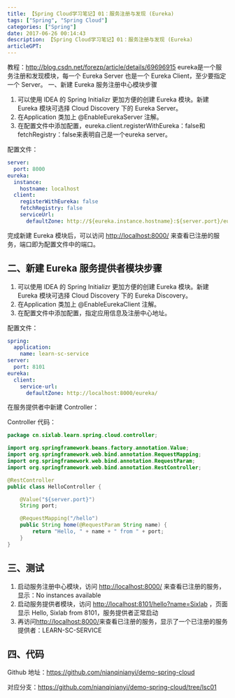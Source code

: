 ```yaml
---
title: 【Spring Cloud学习笔记】01：服务注册与发现 (Eureka)
tags: ["Spring", "Spring Cloud"]
categories: ["Spring"]
date: 2017-06-26 00:14:43
description: 【Spring Cloud学习笔记】01：服务注册与发现 (Eureka)
articleGPT: 
---
```


教程：<http://blog.csdn.net/forezp/article/details/69696915>
eureka是一个服务注册和发现模块，每一个 Eureka Server 也是一个 Eureka Client，至少要指定一个 Server。 一、新建
Eureka 服务注册中心模块步骤  

  1. 可以使用 IDEA 的 Spring Initializr 更加方便的创建 Eureka 模块。新建 Eureka 模块可选择 Cloud Discovery 下的 Eureka Server。
  2. 在Application 类加上 @EnableEurekaServer 注解。
  3. 在配置文件中添加配置，eureka.client.registerWithEureka：false和fetchRegistry：false来表明自己是一个eureka server。

配置文件：

```yaml
server:
  port: 8000
eureka:
  instance:
    hostname: localhost
  client:
    registerWithEureka: false
    fetchRegistry: false
    serviceUrl:
      defaultZone: http://${eureka.instance.hostname}:${server.port}/eureka/
```

完成新建 Eureka 模块后，可以访问 <http://localhost:8000/> 来查看已注册的服务，端口即为配置文件中的端口。

## 二、新建 Eureka 服务提供者模块步骤

  1. 可以使用 IDEA 的 Spring Initializr 更加方便的创建 Eureka 模块。新建 Eureka 模块可选择 Cloud Discovery 下的 Eureka Discovery。
  2. 在Application 类加上 @EnableEurekaClient 注解。
  3. 在配置文件中添加配置，指定应用信息及注册中心地址。

配置文件：

```yaml
spring:
  application:
    name: learn-sc-service
server:
  port: 8101
eureka:
  client:
    service-url:
      defaultZone: http://localhost:8000/eureka/
```

在服务提供者中新建 Controller：

Controller 代码：

```Java
package cn.sixlab.learn.spring.cloud.controller;

import org.springframework.beans.factory.annotation.Value;
import org.springframework.web.bind.annotation.RequestMapping;
import org.springframework.web.bind.annotation.RequestParam;
import org.springframework.web.bind.annotation.RestController;

@RestController
public class HelloController {

    @Value("${server.port}")
    String port;

    @RequestMapping("/hello")
    public String home(@RequestParam String name) {
        return "Hello, " + name + " from " + port;
    }
}
```

## 三、测试

  1. 启动服务注册中心模块，访问 <http://localhost:8000/> 来查看已注册的服务，显示：No instances available
  2. 启动服务提供者模块，访问 <http://localhost:8101/hello?name=Sixlab> ，页面显示 Hello, Sixlab from 8101，服务提供者正常启动
  3. 再访问<http://localhost:8000/>来查看已注册的服务，显示了一个已注册的服务提供者：LEARN-SC-SERVICE

## 四、代码

Github 地址：<https://github.com/nianqinianyi/demo-spring-cloud>

对应分支：<https://github.com/nianqinianyi/demo-spring-cloud/tree/lsc01>

